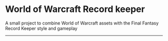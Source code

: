 # World of Warcraft Record keeper

A small project to combine World of Warcraft assets with the Final Fantasy Record Keeper style and gameplay

---
